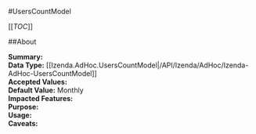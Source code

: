 #UsersCountModel

[[_TOC_]]

##About

**Summary:**   
**Data Type:** [[Izenda.AdHoc.UsersCountModel|/API/Izenda/AdHoc/Izenda-AdHoc-UsersCountModel]]  
**Accepted Values:**   
**Default Value:** Monthly  
**Impacted Features:**   
**Purpose:**   
**Usage:**   
**Caveats:**   

